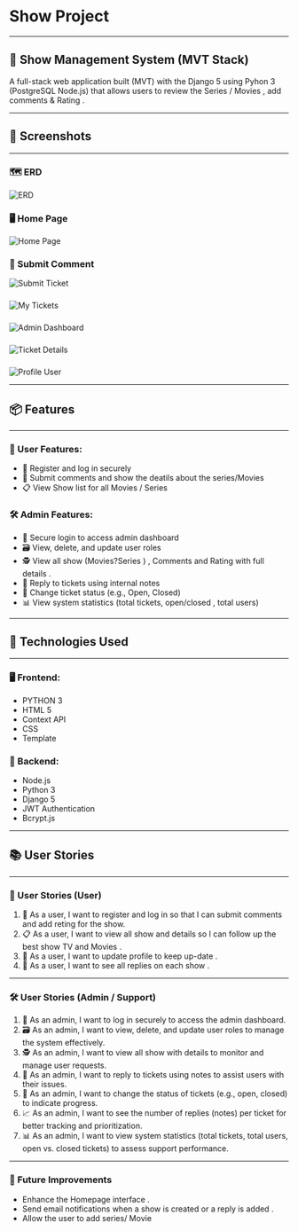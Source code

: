 # Show Project 

---

## 🎫 Show Management System (MVT Stack)

A full-stack web application built (MVT) with the Django 5 using Pyhon 3 (PostgreSQL Node.js) that allows users to review the Series / Movies , add comments & Rating .

---

## 📸 Screenshots

---

### 🗺️ ERD
![ERD](screenshots/ERD.jpg)

### 🖥️ Home Page
![Home Page](screenshots/homepage.png)

### 🧾 Submit Comment 
![Submit Ticket](screenshots/submit-ticket.png)

### 
![My Tickets](screenshots/my-tickets.png)

### 
![Admin Dashboard](screenshots/admin-dashboard.png)

### 
![Ticket Details](screenshots/Ticket-Details.png)

### 
![Profile User](screenshots/Profile-User.png)



---

## 📦 Features

---

### 👤 User Features:
- 📝 Register and log in securely 
- 📨 Submit comments and show the deatils about the series/Movies 
- 📋 View Show list for all Movies / Series 

### 🛠️ Admin Features:
- 🔐 Secure login to access admin dashboard
- 🗃️ View, delete, and update user roles
- 🕵️ View all show (Movies?Series ) , Comments and Rating with full details . 
- 💬 Reply to tickets using internal notes
- 🔄 Change ticket status (e.g., Open, Closed)
- 📊 View system statistics (total tickets, open/closed , total users)

---

## 📌 Technologies Used

---

### 🖥️ Frontend:
- PYTHON 3 
- HTML 5 
- Context API 
- CSS 
- Template 


### 🔧 Backend:
- Node.js 
- Python 3 
- Django 5 
- JWT Authentication 
- Bcrypt.js 


---

## 📚 User Stories

---

### 👥 User Stories (User)

1. 👤 As a user, I want to register and log in so that I can submit comments and add reting for the show.  
2. 📋 As a user, I want to view all show and details so I can follow up the best show TV and Movies .  
4. 📧 As a user, I want to update profile to keep up-date .  
5. 🔁 As a user, I want to see all replies on each show . 

---

### 🛠 User Stories (Admin / Support)

1. 🔐 As an admin, I want to log in securely to access the admin dashboard.  
2. 🗃️ As an admin, I want to view, delete, and update user roles to manage the system effectively.  
3. 🕵️ As an admin, I want to view all show with details to monitor and manage user requests.  
4. 💬 As an admin, I want to reply to tickets using notes to assist users with their issues.  
5. 🔄 As an admin, I want to change the status of tickets (e.g., open, closed) to indicate progress.  
6. 📈 As an admin, I want to see the number of replies (notes) per ticket for better tracking and prioritization.  
7. 📊 As an admin, I want to view system statistics (total tickets, total users, open vs. closed tickets) to assess support performance.

---

### 🚀 Future Improvements

- Enhance the Homepage interface .
- Send email notifications when a show is created or a reply is added .
- Allow the user to add series/ Movie


